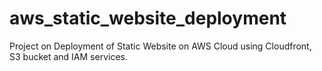 # aws_static_website_deployment
Project on Deployment of Static Website on AWS Cloud using Cloudfront, S3 bucket and IAM services.
